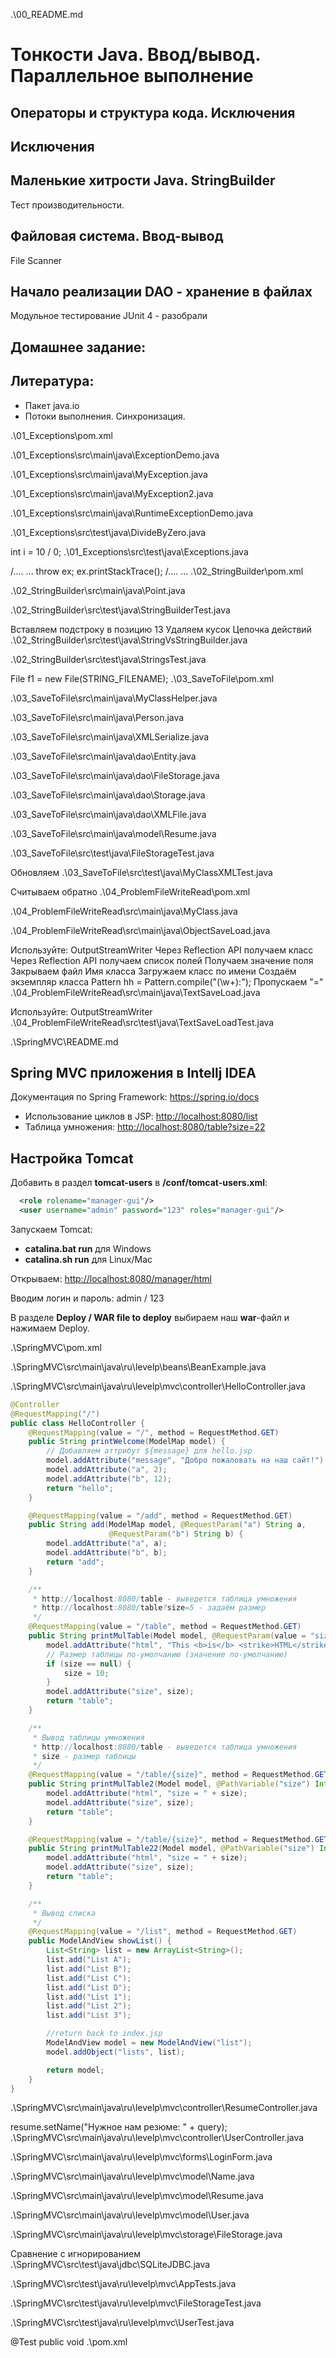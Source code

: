 .\00_README.md


﻿Тонкости Java. Ввод/вывод. Параллельное выполнение
==================================================

Операторы и структура кода. Исключения
--------------------------------------

Исключения
----------

Маленькие хитрости Java. StringBuilder
--------------------------------------
Тест производительности.

Файловая система. Ввод-вывод
----------------------------
File
Scanner

Начало реализации DAO - хранение в файлах
-----------------------------------------

Модульное тестирование JUnit 4 - разобрали

Домашнее задание:
-----------------

Литература:
-----------
* Пакет java.io
* Потоки выполнения. Синхронизация.

.\01_Exceptions\pom.xml

.\01_Exceptions\src\main\java\ExceptionDemo.java

.\01_Exceptions\src\main\java\MyException.java

.\01_Exceptions\src\main\java\MyException2.java

.\01_Exceptions\src\main\java\RuntimeExceptionDemo.java

.\01_Exceptions\src\test\java\DivideByZero.java

int i = 10 / 0;
.\01_Exceptions\src\test\java\Exceptions.java

/....
...
throw ex;
ex.printStackTrace();
/....
...
.\02_StringBuilder\pom.xml

.\02_StringBuilder\src\main\java\Point.java

.\02_StringBuilder\src\test\java\StringBuilderTest.java



Вставляем подстроку в позицию 13
Удаляем кусок
Цепочка действий
.\02_StringBuilder\src\test\java\StringVsStringBuilder.java

.\02_StringBuilder\src\test\java\StringsTest.java

File f1 = new File(STRING_FILENAME);
.\03_SaveToFile\pom.xml

.\03_SaveToFile\src\main\java\MyClassHelper.java

.\03_SaveToFile\src\main\java\Person.java

.\03_SaveToFile\src\main\java\XMLSerialize.java

.\03_SaveToFile\src\main\java\dao\Entity.java

.\03_SaveToFile\src\main\java\dao\FileStorage.java

.\03_SaveToFile\src\main\java\dao\Storage.java

.\03_SaveToFile\src\main\java\dao\XMLFile.java

.\03_SaveToFile\src\main\java\model\Resume.java

.\03_SaveToFile\src\test\java\FileStorageTest.java

Обновляем
.\03_SaveToFile\src\test\java\MyClassXMLTest.java

Считываем обратно
.\04_ProblemFileWriteRead\pom.xml

.\04_ProblemFileWriteRead\src\main\java\MyClass.java

.\04_ProblemFileWriteRead\src\main\java\ObjectSaveLoad.java

Используйте: OutputStreamWriter
Через Reflection API получаем класс
Через Reflection API получаем список полей
Получаем значение поля
Закрываем файл
Имя класса
Загружаем класс по имени
Создаём экземпляр класса
Pattern hh = Pattern.compile("(\\w+):");
Пропускаем "="
.\04_ProblemFileWriteRead\src\main\java\TextSaveLoad.java

Используйте: OutputStreamWriter
.\04_ProblemFileWriteRead\src\test\java\TextSaveLoadTest.java

.\SpringMVC\README.md


Spring MVC приложения в Intellj IDEA
------------------------------------

Документация по Spring Framework: https://spring.io/docs

* Использование циклов в JSP: <http://localhost:8080/list>
* Таблица умножения: <http://localhost:8080/table?size=22>

Настройка Tomcat
----------------

Добавить в раздел **tomcat-users** в **<tomcat>/conf/tomcat-users.xml**:

``` xml
  <role rolename="manager-gui"/>
  <user username="admin" password="123" roles="manager-gui"/>
```

Запускаем Tomcat:
* **catalina.bat run** для Windows
* **catalina.sh run** для Linux/Mac

Открываем: <http://localhost:8080/manager/html>

Вводим логин и пароль: admin / 123

В разделе **Deploy / WAR file to deploy** выбираем наш **war**-файл и нажимаем Deploy.


.\SpringMVC\pom.xml

.\SpringMVC\src\main\java\ru\levelp\beans\BeanExample.java

.\SpringMVC\src\main\java\ru\levelp\mvc\controller\HelloController.java

``` java
@Controller
@RequestMapping("/")
public class HelloController {
    @RequestMapping(value = "/", method = RequestMethod.GET)
    public String printWelcome(ModelMap model) {
        // Добавляем аттрибут ${message} для hello.jsp
        model.addAttribute("message", "Добро пожаловать на наш сайт!");
        model.addAttribute("a", 2);
        model.addAttribute("b", 12);
        return "hello";
    }

    @RequestMapping(value = "/add", method = RequestMethod.GET)
    public String add(ModelMap model, @RequestParam("a") String a,
                      @RequestParam("b") String b) {
        model.addAttribute("a", a);
        model.addAttribute("b", b);
        return "add";
    }

    /**
     * http://localhost:8080/table - выведется таблица умножения
     * http://localhost:8080/table?size=5 - задаём размер
     */
    @RequestMapping(value = "/table", method = RequestMethod.GET)
    public String printMulTable(Model model, @RequestParam(value = "size", required = false) Integer size) {
        model.addAttribute("html", "This <b>is</b> <strike>HTML</strike> from controller!");
        // Размер таблицы по-умолчанию (значение по-умолчанию)
        if (size == null) {
            size = 10;
        }
        model.addAttribute("size", size);
        return "table";
    }

    /**
     * Вывод таблицы умножения
     * http://localhost:8080/table - выведется таблица умножения
     * size - размер таблицы
     */
    @RequestMapping(value = "/table/{size}", method = RequestMethod.GET)
    public String printMulTable2(Model model, @PathVariable("size") Integer size) {
        model.addAttribute("html", "size = " + size);
        model.addAttribute("size", size);
        return "table";
    }

    @RequestMapping(value = "/table/{size}", method = RequestMethod.GET)
    public String printMulTable22(Model model, @PathVariable("size") Integer size) {
        model.addAttribute("html", "size = " + size);
        model.addAttribute("size", size);
        return "table";
    }

    /**
     * Вывод списка
     */
    @RequestMapping(value = "/list", method = RequestMethod.GET)
    public ModelAndView showList() {
        List<String> list = new ArrayList<String>();
        list.add("List A");
        list.add("List B");
        list.add("List C");
        list.add("List D");
        list.add("List 1");
        list.add("List 2");
        list.add("List 3");

        //return back to index.jsp
        ModelAndView model = new ModelAndView("list");
        model.addObject("lists", list);

        return model;
    }
}
```
.\SpringMVC\src\main\java\ru\levelp\mvc\controller\ResumeController.java

resume.setName("Нужное нам резюме: " + query);
.\SpringMVC\src\main\java\ru\levelp\mvc\controller\UserController.java

.\SpringMVC\src\main\java\ru\levelp\mvc\forms\LoginForm.java

.\SpringMVC\src\main\java\ru\levelp\mvc\model\Name.java

.\SpringMVC\src\main\java\ru\levelp\mvc\model\Resume.java

.\SpringMVC\src\main\java\ru\levelp\mvc\model\User.java

.\SpringMVC\src\main\java\ru\levelp\mvc\storage\FileStorage.java

Сравнение с игнорированием
.\SpringMVC\src\test\java\jdbc\SQLiteJDBC.java

.\SpringMVC\src\test\java\ru\levelp\mvc\AppTests.java

.\SpringMVC\src\test\java\ru\levelp\mvc\FileStorageTest.java

.\SpringMVC\src\test\java\ru\levelp\mvc\UserTest.java

@Test
public void
.\pom.xml

